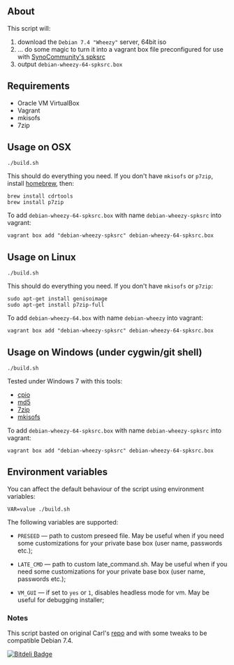 ## About

This script will:

 1. download the `Debian 7.4 "Wheezy"` server, 64bit iso
  2. ... do some magic to turn it into a vagrant box file preconfigured for use with [SynoCommunity's spksrc](https://github.com/SynoCommunity/spksrc)
 3. output `debian-wheezy-64-spksrc.box`

## Requirements

 * Oracle VM VirtualBox
 * Vagrant
 * mkisofs
 * 7zip

## Usage on OSX

    ./build.sh

This should do everything you need. If you don't have `mkisofs` or `p7zip`, install [homebrew](http://mxcl.github.com/homebrew/), then:

    brew install cdrtools
    brew install p7zip

To add `debian-wheezy-64-spksrc.box` with name `debian-wheezy-spksrc` into vagrant:

    vagrant box add "debian-wheezy-spksrc" debian-wheezy-64-spksrc.box

## Usage on Linux

    ./build.sh

This should do everything you need. If you don't have `mkisofs` or `p7zip`:

    sudo apt-get install genisoimage
    sudo apt-get install p7zip-full

To add `debian-wheezy-64.box` with name `debian-wheezy` into vagrant:

    vagrant box add "debian-wheezy-spksrc" debian-wheezy-64-spksrc.box

## Usage on Windows (under cygwin/git shell)

    ./build.sh

Tested under Windows 7 with this tools:

 * [cpio](http://gnuwin32.sourceforge.net/packages/cpio.htm)
 * [md5](http://www.fourmilab.ch/md5/)
 * [7zip](http://www.7-zip.org/)
 * [mkisofs](http://sourceforge.net/projects/cdrtoolswin/)

To add `debian-wheezy-64-spksrc.box` with name `debian-wheezy-spksrc` into vagrant:

    vagrant box add "debian-wheezy-spksrc" debian-wheezy-64-spksrc.box

## Environment variables

You can affect the default behaviour of the script using environment variables:

    VAR=value ./build.sh

The following variables are supported:

* `PRESEED` — path to custom preseed file. May be useful when if you need some customizations for your private base box (user name, passwords etc.);

* `LATE_CMD` — path to custom late_command.sh. May be useful when if you need some customizations for your private base box (user name, passwords etc.);

* `VM_GUI` — if set to `yes` or `1`, disables headless mode for vm. May be useful for debugging installer;


### Notes

This script basted on original Carl's [repo](https://github.com/cal/vagrant-ubuntu-precise-64) and with some tweaks to be compatible Debian 7.4.

[![Bitdeli Badge](https://d2weczhvl823v0.cloudfront.net/dotzero/vagrant-debian-wheezy-64/trend.png)](https://bitdeli.com/free "Bitdeli Badge")
